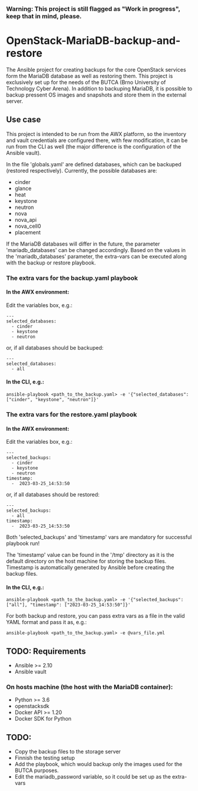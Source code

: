 ### Warning: This project is still flagged as "Work in progress", keep that in mind, please.
# OpenStack-MariaDB-backup-and-restore
The Ansible project for creating backups for the core OpenStack services form the MariaDB database as well as restoring them. This project is exclusively set up for the needs of the BUTCA (Brno University of Technology Cyber Arena). In addition to backuping MariaDB, it is possible to backup pressent OS images and snapshots and store them in the external server.

## Use case
This project is intended to be run from the AWX platform, so the inventory and vault credentials are configured there, with few modification, it can be run from the CLI as well (the major difference is the configuration of the Ansible vault).

In the file 'globals.yaml' are defined databases, which can be backuped (restored respectively). Currently, the possible databases are:
 * cinder
 * glance
 * heat
 * keystone
 * neutron
 * nova
 * nova_api
 * nova_cell0
 * placement

If the MariaDB databases will differ in the future, the parameter 'mariadb_databases' can be changed accordingly. Based on the values in the 'mariadb_databases' parameter, the extra-vars can be executed along with the backup or restore playbook.

### The extra vars for the backup.yaml playbook
#### In the AWX environment:
Edit the variables box, e.g.:
```
---
selected_databases:
  - cinder
  - keystone
  - neutron
```

or, if all databases should be backuped:
```
---
selected_databases: 
  - all
```

#### In the CLI, e.g.:

``` ansible-playbook <path_to_the_backup.yaml> -e '{"selected_databases": ["cinder", "keystone", "neutron"]}' ```

### The extra vars for the restore.yaml playbook
#### In the AWX environment:

Edit the variables box, e.g.:
```
---
selected_backups:
  - cinder
  - keystone
  - neutron
timestamp:
  -  2023-03-25_14:53:50
```

or, if all databases should be restored:
```
---
selected_backups:
  - all
timestamp:
  -  2023-03-25_14:53:50
```

Both 'selected_backups' and 'timestamp' vars are mandatory for successful playbook run!

The 'timestamp' value can be found in the '/tmp' directory as it is the default directory on the host machine for storing the backup files. Timestamp is automatically generated by Ansible before creating the backup files.

#### In the CLI, e.g.:

``` ansible-playbook <path_to_the_backup.yaml> -e '{"selected_backups": ["all"], "timestamp": ["2023-03-25_14:53:50"]}' ```

For both backup and restore, you can pass extra vars as a file in the valid YAML format and pass it as, e.g.:

``` ansible-playbook <path_to_the_backup.yaml> -e @vars_file.yml ```

## TODO: Requirements
* Ansible >= 2.10
* Ansible vault

### On hosts machine (the host with the MariaDB container):
* Python >= 3.6
* openstacksdk
* Docker API >= 1.20
* Docker SDK for Python

## TODO: 
* Copy the backup files to the storage server
* Finnish the testing setup
* Add the playbook, which would backup only the images used for the BUTCA purposes.
* Edit the mariadb_password variable, so it could  be set up as the extra-vars
